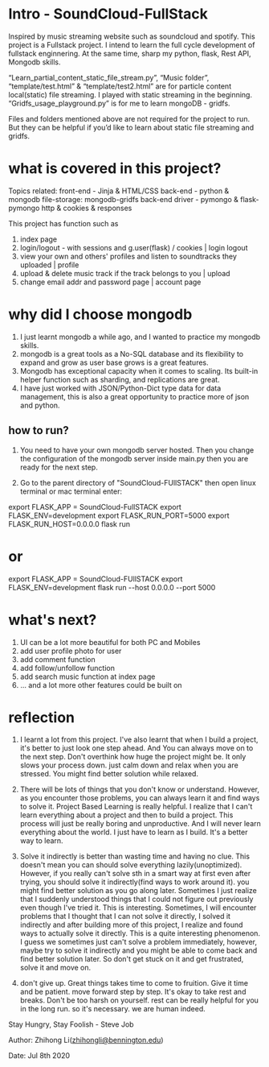 # Intro - SoundCloud-FullStack
Inspired by music streaming website such as soundcloud and spotify.
This project is a Fullstack project. I intend to learn the full cycle
development of fullstack enginnering. At the same time, sharp my 
python, flask, Rest API, Mongodb skills. 

“Learn_partial_content_static_file_stream.py”,  “Music folder”, “template/test.html” & “template/test2.html” are for particle content local(static) file streaming. I played with static streaming in the beginning. 
“Gridfs_usage_playground.py” is for me to learn mongoDB - gridfs. 

Files and folders mentioned above are not required for the project to run. But they can be helpful if you’d like to learn about static file streaming and gridfs.


# what is covered in this project?
Topics related:
front-end - Jinja & HTML/CSS
back-end - python & mongodb
file-storage: mongodb-gridfs
back-end driver - pymongo & flask-pymongo 
http & cookies & responses


This project has function such as
1. index page
2. login/logout - with sessions and g.user(flask) / cookies | login logout
3. view your own and others' profiles and listen to soundtracks they uploaded | profile
4. upload & delete music track if the track belongs to you | upload
5. change email addr and password page | account page


# why did I choose mongodb
1. I just learnt mongodb a while ago, and I wanted to practice my mongodb skills.
2. mongodb is a great tools as a No-SQL database and its flexibility to expand and grow
as user base grows is a great features. 
3. Mongodb has exceptional capacity when it comes to scaling. Its built-in helper function
such as sharding, and replications are great.
4. I have just worked with JSON/Python-Dict type data for data management, this is also a 
great opportunity to practice more of json and python. 


## how to run?
1. You need to have your own mongodb server hosted. 
Then you change the configuration of the mongodb server inside main.py
then you are ready for the next step.

2. Go to the parent directory of "SoundCloud-FUllSTACK"
then open linux terminal or mac terminal enter:

export FLASK_APP = SoundCloud-FullSTACK
export FLASK_ENV=development
export FLASK_RUN_PORT=5000
export FLASK_RUN_HOST=0.0.0.0
flask run

# or 
export FLASK_APP = SoundCloud-FUllSTACK
export FLASK_ENV=development
flask run --host 0.0.0.0 --port 5000


# what's next?
1. UI can be a lot more beautiful for both PC and Mobiles
2. add user profile photo for user
3. add comment function
4. add follow/unfollow function
5. add search music function at index page
6. ... and a lot more other features could be built on

# reflection
1. I learnt a lot from this project.
I've also learnt that when I build a project, it's better to just look
one step ahead. And You can always move on to the next step. Don't overthink
how huge the project might be. It only slows your process down. just calm down
and relax when you are stressed. You might find better solution while relaxed.

2. There will be lots of things that you don't know or understand. However, as
you encounter those problems, you can always learn it and find ways to solve it.
Project Based Learning is really helpful. I realize that I can't learn everything
about a project and then to build a project. This process will just be really boring
and unproductive. And I will never learn everything about the world. I just have to learn
as I build. It's a better way to learn. 


3. Solve it indirectly is better than wasting time and having no clue. This doesn't mean
you can should solve everything lazily(unoptimized). However, if you really can't solve 
sth in a smart way at first even after trying, you should solve it indirectly(find ways
to work around it). you might find better solution as you go along later.
Sometimes I just realize that I suddenly understood things that I could not figure out
previously even though I've tried it. This is interesting. Sometimes, I will encounter 
problems that I thought that I can not solve it directly, I solved it indirectly and 
after building more of this project, I realize and found ways to actually solve it directly.
This is a quite interesting phenomenon. I guess we sometimes just can't solve a problem
immediately, however, maybe try to solve it indirectly and you might be able to come back 
and find better solution later. So don't get stuck on it and get frustrated, solve it and
move on. 

4. don't give up. Great things takes time to come to fruition. Give it time and be patient.
move forward step by step. It's okay to take rest and breaks. Don't be too harsh on yourself.
rest can be really helpful for you in the long run. so it's necessary. we are human indeed.


Stay Hungry, Stay Foolish - Steve Job

Author: Zhihong Li(zhihongli@bennington.edu)

Date: Jul 8th 2020
